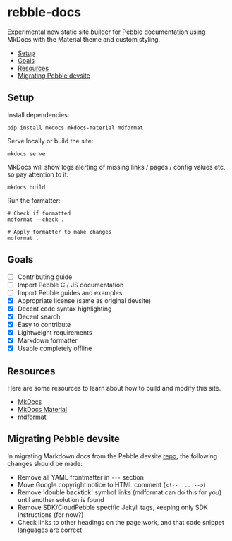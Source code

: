 # rebble-docs

Experimental new static site builder for Pebble documentation using MkDocs with
the Material theme and custom styling.

- [Setup](#setup)
- [Goals](#goals)
- [Resources](#resources)
- [Migrating Pebble devsite](#migrating-pebble-devsite)

## Setup

Install dependencies:

```
pip install mkdocs mkdocs-material mdformat
```

Serve locally or build the site:

```
mkdocs serve
```

MkDocs will show logs alerting of missing links / pages / config values etc, so
pay attention to it.

```
mkdocs build
```

Run the formatter:

```
# Check if formatted
mdformat --check .

# Apply formatter to make changes
mdformat .
```

## Goals

- [ ] Contributing guide
- [ ] Import Pebble C / JS documentation
- [ ] Import Pebble guides and examples
- [x] Appropriate license (same as original devsite)
- [x] Decent code syntax highlighting
- [x] Decent search
- [x] Easy to contribute
- [x] Lightweight requirements
- [x] Markdown formatter
- [x] Usable completely offline

## Resources

Here are some resources to learn about how to build and modify this site.

- [MkDocs](https://www.mkdocs.org/)
- [MkDocs Material](https://squidfunk.github.io/mkdocs-material/setup/)
- [mdformat](https://github.com/hukkin/mdformat)

## Migrating Pebble devsite

In migrating Markdown docs from the Pebble devsite
[repo](https://github.com/google/pebble), the following changes should be made:

- Remove all YAML frontmatter in `---` section
- Move Google copyright notice to HTML comment (`<!-- ... -->`)
- Remove 'double backtick' symbol links (mdformat can do this for you) until another solution is found
- Remove SDK/CloudPebble specific Jekyll tags, keeping only SDK instructions (for now?)
- Check links to other headings on the page work, and that code snippet languages are correct
